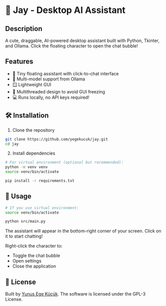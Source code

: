 # 🧠 Jay - Desktop AI Assistant
## Description

A cute, draggable, AI-powered desktop assistant built with Python, Tkinter, and Ollama. Click the floating character to open the chat bubble!

## Features

- 🧩 Tiny floating assistant with click-to-chat interface
- 🤖 Multi-model support from Ollama
- 🪟 Lightweight GUI
- 🧵 Multithreaded design to avoid GUI freezing
- 💻 Runs locally, no API keys required!

## 🛠️ Installation

1. Clone the repository

```sh
git clone https://github.com/yegekucuk/jay.git
cd jay
```

2. Install dependencies

```sh
# For virtual environment (optional but recommended):
python -m venv venv
source venv/bin/activate

pip install -r requirements.txt
```

## 🚀 Usage

```sh
# If you use virtual environment:
source venv/bin/activate

python src/main.py
```

The assistant will appear in the bottom-right corner of your screen. Click on it to start chatting!

Right-click the character to:
- Toggle the chat bubble
- Open settings
- Close the application

## 📄 License

Built by [Yunus Ege Küçük](https://github.com/yegekucuk). The software is licensed under the GPL-3 License.

